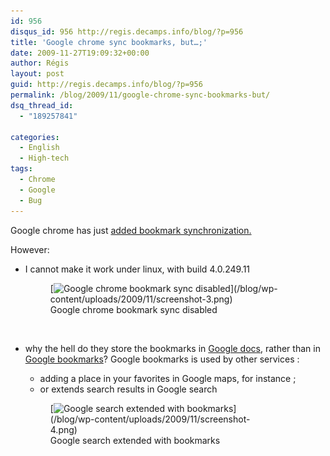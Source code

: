 ```yaml
---
id: 956
disqus_id: 956 http://regis.decamps.info/blog/?p=956
title: 'Google chrome sync bookmarks, but…;'
date: 2009-11-27T19:09:32+00:00
author: Régis
layout: post
guid: http://regis.decamps.info/blog/?p=956
permalink: /blog/2009/11/google-chrome-sync-bookmarks-but/
dsq_thread_id:
  - "189257841"

categories:
  - English
  - High-tech
tags:
  - Chrome
  - Google
  - Bug
---
```

Google chrome has just [added bookmark synchronization.](http://www.chromeplugins.org/chrome/google-chrome-bookmarks-sync-feature/) 

However:

  * I cannot make it work under linux, with build 4.0.249.11
  
    <figure id="attachment_957" style="width: 390px" class="wp-caption alignleft">[<img src="/blog/wp-content/uploads/2009/11/screenshot-3.png" alt="Google chrome bookmark sync disabled" title="Wrench menu" width="390" height="370" class="size-full wp-image-957" srcset="/blog/wp-content/uploads/2009/11/screenshot-3.png 390w, /blog/wp-content/uploads/2009/11/screenshot-3-350x332.png 350w" sizes="(max-width: 390px) 100vw, 390px" />](/blog/wp-content/uploads/2009/11/screenshot-3.png)<figcaption class="wp-caption-text">Google chrome bookmark sync disabled</figcaption></figure><br clear="all" />
  * why the hell do they store the bookmarks in [Google docs](http://docs.google.com/), rather than in [Google bookmarks](http://www.google.com/bookmarks/)? Google bookmarks is used by other services : 
      * adding a place in your favorites in Google maps, for instance ; 
      * or extends search results in Google search
    <figure id="attachment_959" style="width: 350px" class="wp-caption alignleft">[<img src="/blog/wp-content/uploads/2009/11/screenshot-4-350x111.png" alt="Google search extended with bookmarks" title="Google search extended with bookmarks" width="350" height="111" class="size-medium wp-image-959" srcset="/blog/wp-content/uploads/2009/11/screenshot-4-350x111.png 350w, /blog/wp-content/uploads/2009/11/screenshot-4.png 677w" sizes="(max-width: 350px) 100vw, 350px" />](/blog/wp-content/uploads/2009/11/screenshot-4.png)<figcaption class="wp-caption-text">Google search extended with bookmarks</figcaption></figure> </ul>
